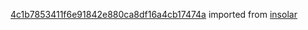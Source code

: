 [4c1b7853411f6e91842e880ca8df16a4cb17474a](https://github.com/insolar/insolar/commit/4c1b7853411f6e91842e880ca8df16a4cb17474a) imported from [insolar](https://github.com/insolar/insolar)
